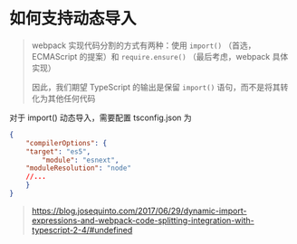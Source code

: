 # 如何支持动态导入

> webpack 实现代码分割的方式有两种：使用 `import()` （首选，ECMAScript 的提案）和 `require.ensure()` （最后考虑，webpack 具体实现）
>
> 因此，我们期望 TypeScript 的输出是保留 `import()` 语句，而不是将其转化为其他任何代码



对于 import() 动态导入，需要配置 tsconfig.json 为

```json
{
	"compilerOptions": {
    "target": "es5",
		"module": "esnext",
    "moduleResolution": "node"
    //...
	}
}
```

> https://blog.josequinto.com/2017/06/29/dynamic-import-expressions-and-webpack-code-splitting-integration-with-typescript-2-4/#undefined

